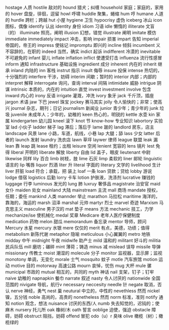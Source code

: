 hostage 人质
hostile 敌对的
hound 猎犬；纠缠
household 家庭；家庭的，家用的
hover 盘旋，徘徊，逗留
howl 呼啸
huddle 聚集，蜷缩
hum 哼
humane 人道的
hurdle 跨栏；跨越
hut 小屋
hygiene 卫生
hypocrisy 虚伪
iceberg 冰山
icon 图标，偶像
identify 认出 identity 身份
idiom 习语
idle 懒惰的
illiterate 文盲（的）
illuminate 照亮，阐明
illusion 幻想，错觉
illustrate 阐明
imitate 模仿
immediate immediately
impact 冲击，影响
impair 损害
impart 告知
imperial 帝国的，帝王的
impress 使铭记
impromptu 即兴的
incline 倾斜
incumbent 义不容辞的，在职的
indeed 当然，确实
indict 起诉
indifferent 冷漠的
inevitable 不可避免的
infant 婴儿
inflate inflation
inflict 使遭受打击
influenza 流行性感冒
inform 通知
infrastructure 基础设施
ingredient 成分
inherent 内在的
inherit 继承
inland 内陆的
inn 客栈
instrut 指示
insult 侮辱
insure 投保
intense 热切的，十分强烈的
interfere 干涉，妨碍
interim 间歇；暂时的
interior 内部；内部的
interpret 解释
interrogate 询问，查询
interval 间隔
intimidate 威胁
intrigue 阴谋
intrinsic 本质的，内在的
intuition 直觉
invest investment
involve 包含
inward 内心的
irony 反语
irrigate 灌溉，冲洗
ivory 象牙
jack 千斤顶，插座
jargon 术语
jaw 下巴
jewel 珠宝
jockey 赛马其实
jolly 令人愉快的；非常；使高兴
journal 杂志，期刊；日记
journalism 新闻业
junior 青少年；青少年的
junk 垃圾
juvenile 未成年人；少年的，幼稚的
keen 热心的，明锐的
kettle 水壶
kin 家属
kindergarten 幼儿园
kneel 滚下
knot 节
know-how 专业知识
labortory 实验室
lad 小伙子
ladder 梯子
lag 滞后；落后于
lame 跛的
landlord 房东，店主
landscape 风景
lane 小路，车道，航线，小巷
lap 大腿；舔
lass 少女
latter 后者的
launch 发射
laundry 洗衣店
lawn 草坪
laywer 律师
league 联盟
leak 漏
lean 靠
leap 跳
lease 租约；出租
leisure 空闲
lenient 宽容的
lens 镜片
lest 免得
liberal 开明的
liberate 解放
liberty 自由
lid 盖子，眼皮
lieutenant 中尉
likewise 同样
lily 百合
limb 树枝，肢
lime 石灰
limp 柔软的
liner 邮轮
linguistic 语言的
lip 嘴唇
liquor 烈酒
liter 升
literal 字面的
literary 文学的
livelihood 生计
liver 肝脏
load 符合；承载，把 装上
loaf 一条
loan 贷款；贷给
lobby 游说
lodge 借宿
logistics 后勤
lorry 卡车
lotion 护肤液，洗涤剂
lucrative 赚钱的
luggage 行李
luminous 发光的
lung 肺
luxruy 奢侈品
magistrate 治安官
maid 女仆
maiden 处女
mainland 大陆
mainstream 主流
mall 商场
mandate 授权，任期；委任
mankind 人类
mannder 举止
marathon 马拉松
maritime 海洋的，靠海的，海运的
marsh 沼泽
marshal 元帅
martyr 烈士
marvel 奇迹
Marxism 马克思主义
masculine 男子汉的
mat 垫子
means 方法
mechanic 技工，力学
mechanize/ise 使机械化
medal 奖章
Medicare 老年人医疗保健制度
medication 药物
melon 甜瓜
memorandum 备忘录
mentor 导师，顾问
Mercury 水星
mercury 水银
mere 仅仅的
merit 有点，美德，功绩；值得
metabolism 新陈代谢
metaphor 隐喻
meticulous 小心翼翼的
metro 地铁
midday 中午
midnight 午夜
midwife 助产士
mild 温和的
militant 好斗的
militia  民兵队伍
mill 磨坊；碾碎
mint 薄荷；铸造
minus 减
mislead 误导
missile 导弹
missionary 传教士
moist 潮湿的
molecule 分子
monitor 监视器，显示屏；监视
monotony 单调，无变化
morale 士气
mosquito 蚊子
motle 汽车旅馆
motion 运动
motive 目的
motorway 高速公路
mourn 哀悼，忧伤
mug 大杯
mule 骡
municipal 市政的
mutual 相互的，共同的
myth 神话
nail 支架，钉子；钉牢
naive 幼稚的
napnapkin 餐巾
narrate 叙述
nasty 令人讨厌的
nationwide 全国范围的
nivigate 导航，航行v
necessary neccesity
needle 针
negate 取消，否认
nerve 神经，勇气
nest 巢
neutural 中立的，中性的
nevethless 然而
nickel 镍，五分钱
noble 高尚的，高贵的
nonetheless 然而
norm 标准，准则
notify 通知
notion 观念，想法
nuisance 讨厌的东西/人
numb 失去知觉的，迟钝的；使 麻木
nursery 托儿所
oak 橡树/木
oath 誓言
ooblige 迫使，强迫
obstacle 障碍，妨碍
obstruct 阻挡，妨碍
offend 冒犯
odo（u）r 臭味
olive 橄榄（树）；橄榄绿的
